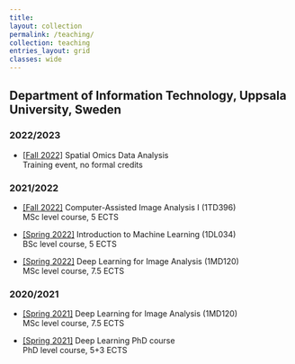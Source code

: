 ```yaml
---
title: 
layout: collection
permalink: /teaching/
collection: teaching
entries_layout: grid
classes: wide
---
```


## Department of Information Technology, Uppsala University, Sweden

### 2022/2023

* [[Fall 2022]](https://uppsala.instructure.com/courses/58516) Spatial Omics Data Analysis <br>
Training event, no formal credits

### 2021/2022

* [[Fall 2022]](https://www.uu.se/en/admissions/freestanding-courses/course/?kKod=1TD396&typ=1) Computer-Assisted Image Analysis I (1TD396) <br>
MSc level course, 5 ECTS

* [[Spring 2022]](https://www.uu.se/en/admissions/freestanding-courses/course/?kKod=1DL034&typ=1) Introduction to Machine Learning (1DL034) <br>
BSc level course, 5 ECTS

* [[Spring 2022]](https://www.uu.se/en/admissions/freestanding-courses/course/?kKod=1MD120&typ=1) Deep Learning for Image Analysis (1MD120) <br>
MSc level course, 7.5 ECTS

### 2020/2021

* [[Spring 2021]](https://www.uu.se/en/admissions/freestanding-courses/course/?kKod=1MD120&typ=1) Deep Learning for Image Analysis (1MD120) <br>
MSc level course, 7.5 ECTS

* [[Spring 2021]](http://www.it.uu.se/research/systems_and_control/education/2019/dl) Deep Learning PhD course <br>
PhD level course, 5+3 ECTS